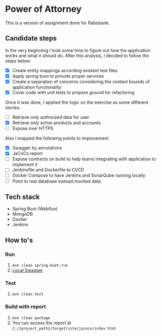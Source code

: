 # Power of Attorney
This is a version of assignment done for Rabobank.

## Candidate steps
In the very beginning I took some time to figure out how the application works and what it should do. 
After this analysis, I decided to follow the steps below:
- [x] Create entity mappings according existent test files
- [x] Apply spring boot to provide proper services
- [x] Create a separation of concerns considering the context bounds of application functionality
- [x] Cover code with unit tests to prepare ground for refactoring

Once it was done, I applied the logic on the exercise as some different stories:
- [ ] Retrieve only authorized data for user
- [x] Retrieve only active products and accounts
- [ ] Expose over HTTPS

Also I mapped the following points to improvement
- [x] Swagger by annotations
- [x] JaCoCo report
- [ ] Expose contracts on build to help teams integrating with application to implement it
- [ ] Jenkinsfile and Dockerfile to CI/CD
- [ ] Docker Compose to have Jenkins and SonarQube running locally
- [ ] Point to real database instead mocked data

## Tech stack
- Spring Boot (Webflux)
- MongoDB
- Docker
- Jenkins

## How to's
### Run
1. `mvn clean spring-boot:run`
2. [Local Swagger](http://localhost:8080/swagger-ui.html)

### Test
1. `mvn clean test`

### Build with report
1. `mvn clean package`
2. You can access the report at `C:/{project_path}/target/site/jacoco/index.html`
 
